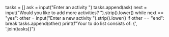 tasks = []
ask = input("Enter an activity ")
tasks.append(ask)
next = input("Would you like to add more activities? ").strip().lower() 
while next == "yes":
    other = input("Enter a new activity ").strip().lower() 
    if other == "end":
        break
    tasks.append(other)
print(f"Your to do list consists of: {', '.join(tasks)}")
